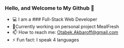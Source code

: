 ### Hello, and Welcome to My Github 👋

- :computer: I am a ### Full-Stack Web Developer
- :mag_right:Currently working on personal project MealFresh
- 📫 How to reach me: Otabek.Akbaroff@gmail.com
- ⚡ Fun fact: I speak 4 languages
